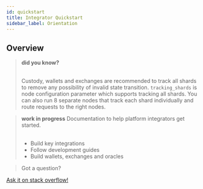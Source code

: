 ```yaml
---
id: quickstart
title: Integrator Quickstart
sidebar_label: Orientation
---
```


## Overview


<blockquote class="info">
<strong>did you know?</strong><br><br>

Custody, wallets and exchanges are recommended to track all shards to remove any possibility of invalid state transition. `tracking_shards` is node configuration parameter which supports tracking all shards. You can also run 8 separate nodes that track each shard individually and route requests to the right nodes.

</blockquote>


<blockquote class="warning">
<strong>work in progress</strong> <span>Documentation to help platform integrators get started.</span><br><br>

- Build key integrations
- Follow development guides
- Build wallets, exchanges and oracles

</blockquote>

>Got a question?
<a href="https://stackoverflow.com/questions/tagged/nearprotocol">
  <h8> Ask it on stack overflow! </h8>
</a>
